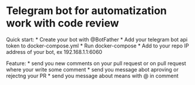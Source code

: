 ﻿Telegram bot for automatization work with code review
=======

Quick start:
    * Create your bot with @BotFather
    * Add your telegram bot api token to docker-compose.yml
    * Run docker-compose
    * Add to your repo IP address of your bot, ex 192.168.1.1:6060

Feature:
    * send you new comments on your pull request or on pull request where your write some comment
    * send you message abot aproving or rejectng your PR
    * send you message about means with @ in comment